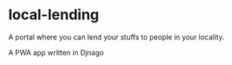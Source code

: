 # local-lending

A portal where you can lend your stuffs to people in your locality.

A PWA app written in Djnago
